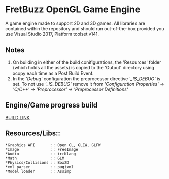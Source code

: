 # **FretBuzz OpenGL Game Engine**

A game engine made to support 2D and 3D games. 
All libraries are contained within the repository and should run out-of-the-box provided you use Visual Studio 2017, Platform toolset v141.

## **Notes**
1. On building in either of the build conifigurations, the 'Resources' folder (which holds all the assets) is copied to the 'Output' directory using xcopy each time as a Post Build Event.
1. In the *'Debug'* configuration the preprocessor directive *'_IS_DEBUG'* is set. To not use *'_IS_DEBUG'* remove it from 
   *'Configuration Properties' -> 'C/C++' -> 'Preprocessor' -> 'Preprocessor Definitions'*


## **Engine/Game progress build**
[BUILD LINK](https://www.dropbox.com/sh/e9yq0e5ghz4ddpn/AACYfOunJucNfKi_yD7-FIz3a?dl=0)

## **Resources/Libs::**
	*Graphics API 		:: Open GL, GLEW, GLFW
    *Image        		:: FreeImage
	*Audio        		:: irrKlang
	*Math         		:: GLM
	*Physics/Collisions :: Box2D 
	*xml parser 		:: pugixml
	*Model loader 		:: Assimp